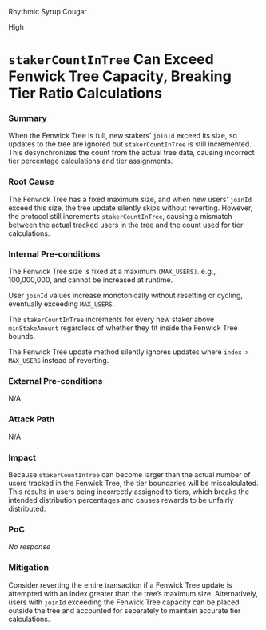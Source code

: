 Rhythmic Syrup Cougar

High

# `stakerCountInTree` Can Exceed Fenwick Tree Capacity, Breaking Tier Ratio Calculations

### Summary

When the Fenwick Tree is full, new stakers’ `joinId` exceed its size, so updates to the tree are ignored but `stakerCountInTree` is still incremented. This desynchronizes the count from the actual tree data, causing incorrect tier percentage calculations and tier assignments.

### Root Cause

The Fenwick Tree has a fixed maximum size, and when new users’ `joinId` exceed this size, the tree update silently skips without reverting. However, the protocol still increments `stakerCountInTree`, causing a mismatch between the actual tracked users in the tree and the count used for tier calculations.

### Internal Pre-conditions

The Fenwick Tree size is fixed at a maximum `(MAX_USERS)`. e.g., 100,000,000, and cannot be increased at runtime.

User `joinId` values increase monotonically without resetting or cycling, eventually exceeding `MAX_USERS`.

The `stakerCountInTree` increments for every new staker above `minStakeAmount` regardless of whether they fit inside the Fenwick Tree bounds.

The Fenwick Tree update method silently ignores updates where `index > MAX_USERS` instead of reverting.



### External Pre-conditions

N/A

### Attack Path

N/A

### Impact

Because `stakerCountInTree` can become larger than the actual number of users tracked in the Fenwick Tree, the tier boundaries will be miscalculated. This results in users being incorrectly assigned to tiers, which breaks the intended distribution percentages and causes rewards to be unfairly distributed.

### PoC

_No response_

### Mitigation

Consider reverting the entire transaction if a Fenwick Tree update is attempted with an index greater than the tree’s maximum size. Alternatively, users with `joinId` exceeding the Fenwick Tree capacity can be placed outside the tree and accounted for separately to maintain accurate tier calculations.